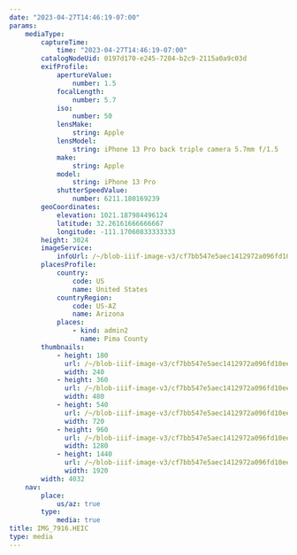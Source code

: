 ```yaml
---
date: "2023-04-27T14:46:19-07:00"
params:
    mediaType:
        captureTime:
            time: "2023-04-27T14:46:19-07:00"
        catalogNodeUid: 0197d170-e245-7284-b2c9-2115a0a9c03d
        exifProfile:
            apertureValue:
                number: 1.5
            focalLength:
                number: 5.7
            iso:
                number: 50
            lensMake:
                string: Apple
            lensModel:
                string: iPhone 13 Pro back triple camera 5.7mm f/1.5
            make:
                string: Apple
            model:
                string: iPhone 13 Pro
            shutterSpeedValue:
                number: 6211.180169239
        geoCoordinates:
            elevation: 1021.187984496124
            latitude: 32.26161666666667
            longitude: -111.17060833333333
        height: 3024
        imageService:
            infoUrl: /~/blob-iiif-image-v3/cf7bb547e5aec1412972a096fd10ee86deae10cdbac2537267b956d92589f9b5/info.json
        placesProfile:
            country:
                code: US
                name: United States
            countryRegion:
                code: US-AZ
                name: Arizona
            places:
                - kind: admin2
                  name: Pima County
        thumbnails:
            - height: 180
              url: /~/blob-iiif-image-v3/cf7bb547e5aec1412972a096fd10ee86deae10cdbac2537267b956d92589f9b5/full/240%2C180/0/default.jpg
              width: 240
            - height: 360
              url: /~/blob-iiif-image-v3/cf7bb547e5aec1412972a096fd10ee86deae10cdbac2537267b956d92589f9b5/full/480%2C360/0/default.jpg
              width: 480
            - height: 540
              url: /~/blob-iiif-image-v3/cf7bb547e5aec1412972a096fd10ee86deae10cdbac2537267b956d92589f9b5/full/720%2C540/0/default.jpg
              width: 720
            - height: 960
              url: /~/blob-iiif-image-v3/cf7bb547e5aec1412972a096fd10ee86deae10cdbac2537267b956d92589f9b5/full/1280%2C960/0/default.jpg
              width: 1280
            - height: 1440
              url: /~/blob-iiif-image-v3/cf7bb547e5aec1412972a096fd10ee86deae10cdbac2537267b956d92589f9b5/full/1920%2C1440/0/default.jpg
              width: 1920
        width: 4032
    nav:
        place:
            us/az: true
        type:
            media: true
title: IMG_7916.HEIC
type: media
---
```

